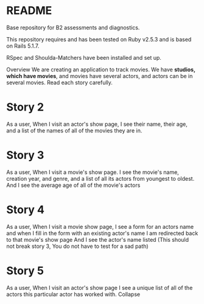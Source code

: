 # README

Base repository for B2 assessments and diagnostics.

This repository requires and has been tested on Ruby v2.5.3 and is based on Rails 5.1.7.

RSpec and Shoulda-Matchers have been installed and set up.


Overview
We are creating an application to track movies. We have  **studios, which have movies**, and movies have several actors, and actors can be in several movies.
Read each story carefully.

# Story 2
As a user,
When I visit an actor's show page,
I see their name, their age, and a list of the names of all of the movies they are in.

# Story 3
As a user, 
When I visit a movie's show page.
I see the movie's name, creation year, and genre, 
and a list of all its actors from youngest to oldest.
And I see the average age of all of the movie's actors 

# Story 4
As a user,
When I visit a movie show page,
I see a form for an actors name
and when I fill in the form with an existing actor's name
I am redirected back to that movie's show page
And I see the actor's name listed
(This should not break story 3, You do not have to test for a sad path)

# Story 5
As a user,
When I visit an actor's show page
I see a unique list of all of the actors this particular actor has worked with.
Collapse
